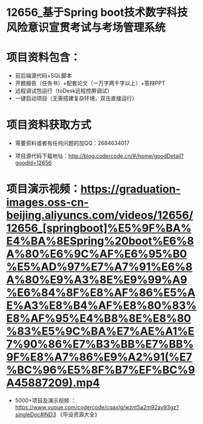 #   12656_基于Spring boot技术数字科技风险意识宣贯考试与考场管理系统

#   项目资料包含：
*    前后端源代码+SQL脚本
*    开题报告（任务书）+配套论文（一万字两千字以上）+答辩PPT
*   远程调试包运行（toDesk远程控屏调试）
*   一键启动项目（无需搭建复杂环境，双击直接运行）


#   项目资料获取方式
*   需要资料或者有任何问题的加QQ：2684634017

*   项目源代码下载地址：http://blog.codercode.cn/#/home/goodDetail?goodId=12656

#  项目演示视频：https://graduation-images.oss-cn-beijing.aliyuncs.com/videos/12656/12656_[springboot]%E5%9F%BA%E4%BA%8ESpring%20boot%E6%8A%80%E6%9C%AF%E6%95%B0%E5%AD%97%E7%A7%91%E6%8A%80%E9%A3%8E%E9%99%A9%E6%84%8F%E8%AF%86%E5%AE%A3%E8%B4%AF%E8%80%83%E8%AF%95%E4%B8%8E%E8%80%83%E5%9C%BA%E7%AE%A1%E7%90%86%E7%B3%BB%E7%BB%9F%E8%A7%86%E9%A2%91(%E7%BC%96%E5%8F%B7%EF%BC%9A45887209).mp4

*  5000+项目及演示视频 ：https://www.yuque.com/codercode/cqaxlg/wznt5a2m92ay93gz?singleDoc#lND3 《毕设资源大全》
